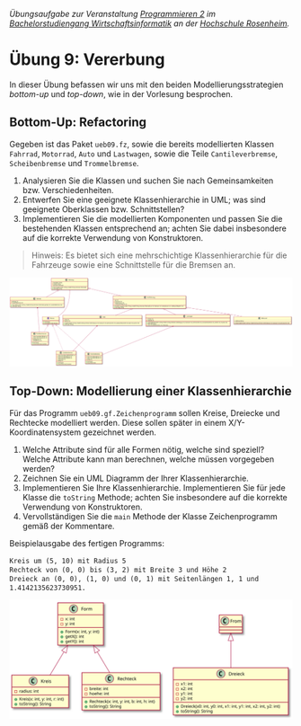 _Übungsaufgabe zur Veranstaltung [Programmieren 2](https://hsro-wif-prg2.github.io) im [Bachelorstudiengang Wirtschaftsinformatik](https://www.fh-rosenheim.de/technik/informatik-mathematik/wirtschaftsinformatik-bachelor/) an der [Hochschule Rosenheim](http://www.fh-rosenheim.de)._


# Übung 9: Vererbung

In dieser Übung befassen wir uns mit den beiden Modellierungsstrategien _bottom-up_ und _top-down_, wie in der Vorlesung besprochen.


## Bottom-Up: Refactoring

Gegeben ist das Paket `ueb09.fz`, sowie die bereits modellierten Klassen `Fahrrad`, `Motorrad`, `Auto` und `Lastwagen`, sowie die Teile `Cantileverbremse`, `Scheibenbremse` und `Trommelbremse`.

1. Analysieren Sie die Klassen und suchen Sie nach Gemeinsamkeiten bzw. Verschiedenheiten.
2. Entwerfen Sie eine geeignete Klassenhierarchie in UML; was sind geeignete Oberklassen bzw. Schnittstellen?
3. Implementieren Sie die modellierten Komponenten und passen Sie die bestehenden Klassen entsprechend an; achten Sie dabei insbesondere auf die korrekte Verwendung von Konstruktoren.

> Hinweis: Es bietet sich eine mehrschichtige Klassenhierarchie für die Fahrzeuge sowie eine Schnittstelle für die Bremsen an.


![Fahrzeuge](fahrzeuge.svg)


## Top-Down: Modellierung einer Klassenhierarchie

Für das Programm `ueb09.gf.Zeichenprogramm` sollen Kreise, Dreiecke und Rechtecke modelliert werden.
Diese sollen später in einem X/Y-Koordinatensystem gezeichnet werden.

1. Welche Attribute sind für alle Formen nötig, welche sind speziell? Welche Attribute kann man berechnen, welche müssen vorgegeben werden?
2. Zeichnen Sie ein UML Diagramm der Ihrer Klassenhierarchie.
3. Implementieren Sie Ihre Klassenhierarchie.
	Implementieren Sie für jede Klasse die `toString` Methode; achten Sie insbesondere auf die korrekte Verwendung von Konstruktoren.
4. Vervollständigen Sie die `main` Methode der Klasse Zeichenprogramm gemäß der Kommentare.

Beispielausgabe des fertigen Programms:

```
Kreis um (5, 10) mit Radius 5
Rechteck von (0, 0) bis (3, 2) mit Breite 3 und Höhe 2
Dreieck an (0, 0), (1, 0) und (0, 1) mit Seitenlängen 1, 1 und 1.4142135623730951.
```

![Formen](formen.svg)
